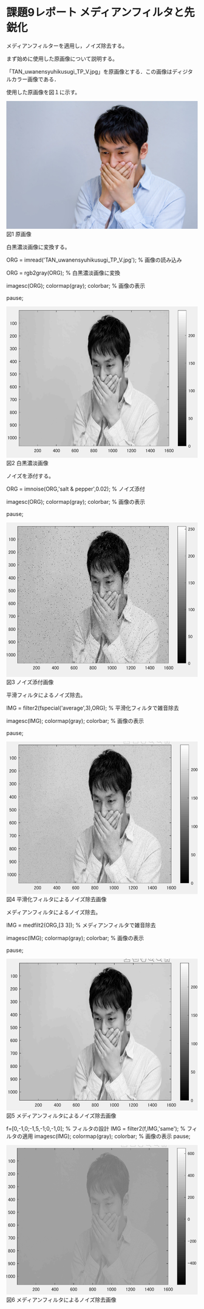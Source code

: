 # 課題9レポート メディアンフィルタと先鋭化
メディアンフィルターを適用し，ノイズ除去する。


まず始めに使用した原画像について説明する。

「TAN_uwanensyuhikusugi_TP_V.jpg」を原画像とする．この画像はディジタルカラー画像である．

使用した原画像を図１に示す。


![原画像](https://github.com/ararai01/lecture_image_processing/blob/master/my_image/TAN_uwanensyuhikusugi_TP_V.jpg)  
図1 原画像

白黒濃淡画像に変換する。



ORG = imread('TAN_uwanensyuhikusugi_TP_V.jpg'); % 画像の読み込み

ORG = rgb2gray(ORG); % 白黒濃淡画像に変換

imagesc(ORG); colormap(gray); colorbar; % 画像の表示

pause;

![原画像](https://github.com/ararai01/lecture_image_processing/blob/master/my_image/kadai9-1.png)  
図2 白黒濃淡画像

ノイズを添付する。

ORG = imnoise(ORG,'salt & pepper',0.02); % ノイズ添付

imagesc(ORG); colormap(gray); colorbar; % 画像の表示

pause;

![原画像](https://github.com/ararai01/lecture_image_processing/blob/master/my_image/kadai9-2.png)  
図3 ノイズ添付画像

平滑フィルタによるノイズ除去。

IMG = filter2(fspecial('average',3),ORG); % 平滑化フィルタで雑音除去

imagesc(IMG); colormap(gray); colorbar; % 画像の表示

pause;

![原画像](https://github.com/ararai01/lecture_image_processing/blob/master/my_image/kadai9-3.png)  
図4 平滑化フィルタによるノイズ除去画像


メディアンフィルタによるノイズ除去。

IMG = medfilt2(ORG,[3 3]); % メディアンフィルタで雑音除去

imagesc(IMG); colormap(gray); colorbar; % 画像の表示

pause;

![原画像](https://github.com/ararai01/lecture_image_processing/blob/master/my_image/kadai9-4.png)  
図5 メディアンフィルタによるノイズ除去画像

f=[0,-1,0;-1,5,-1;0,-1,0]; % フィルタの設計
IMG = filter2(f,IMG,'same'); % フィルタの適用
imagesc(IMG); colormap(gray); colorbar; % 画像の表示
pause;

![原画像](https://github.com/ararai01/lecture_image_processing/blob/master/my_image/kadai9-5.png)  
図6 メディアンフィルタによるノイズ除去画像
